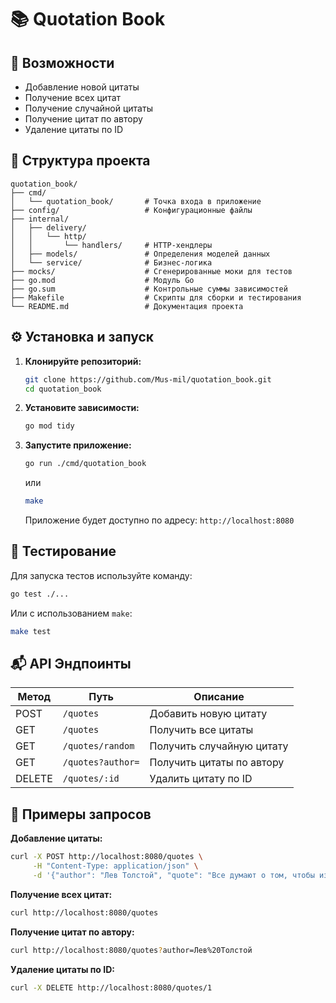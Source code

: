 # 📚 Quotation Book

## 🚀 Возможности

- Добавление новой цитаты
- Получение всех цитат
- Получение случайной цитаты
- Получение цитат по автору
- Удаление цитаты по ID

## 📁 Структура проекта

```
quotation_book/
├── cmd/
│   └── quotation_book/       # Точка входа в приложение
├── config/                   # Конфигурационные файлы
├── internal/
│   ├── delivery/
│   │   └── http/
│   │       └── handlers/     # HTTP-хендлеры
│   ├── models/               # Определения моделей данных
│   └── service/              # Бизнес-логика
├── mocks/                    # Сгенерированные моки для тестов
├── go.mod                    # Модуль Go
├── go.sum                    # Контрольные суммы зависимостей
├── Makefile                  # Скрипты для сборки и тестирования
└── README.md                 # Документация проекта
```

## ⚙️ Установка и запуск

1. **Клонируйте репозиторий:**

   ```bash
   git clone https://github.com/Mus-mil/quotation_book.git
   cd quotation_book
   ```

2. **Установите зависимости:**

   ```bash
   go mod tidy
   ```

3. **Запустите приложение:**

   ```bash
   go run ./cmd/quotation_book
   ```

   или

   ```bash
   make
   ```

   Приложение будет доступно по адресу: `http://localhost:8080`

## 🧪 Тестирование

Для запуска тестов используйте команду:

```bash
go test ./...
```

Или с использованием `make`:

```bash
make test
```

## 📬 API Эндпоинты

| Метод | Путь              | Описание                            |
|-------|-------------------|-------------------------------------|
| POST  | `/quotes`         | Добавить новую цитату               |
| GET   | `/quotes`         | Получить все цитаты                 |
| GET   | `/quotes/random`  | Получить случайную цитату           |
| GET   | `/quotes?author=` | Получить цитаты по автору           |
| DELETE| `/quotes/:id`     | Удалить цитату по ID                |

## 🧰 Примеры запросов

**Добавление цитаты:**

```bash
curl -X POST http://localhost:8080/quotes \
     -H "Content-Type: application/json" \
     -d '{"author": "Лев Толстой", "quote": "Все думают о том, чтобы изменить мир, но никто не думает о том, чтобы изменить себя."}'
```

**Получение всех цитат:**

```bash
curl http://localhost:8080/quotes
```

**Получение цитат по автору:**

```bash
curl http://localhost:8080/quotes?author=Лев%20Толстой
```

**Удаление цитаты по ID:**

```bash
curl -X DELETE http://localhost:8080/quotes/1
```
